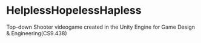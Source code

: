 # HelplessHopelessHapless
Top-down Shooter videogame created in the Unity Engine for Game Design &amp; Engineering(CS9.438)
